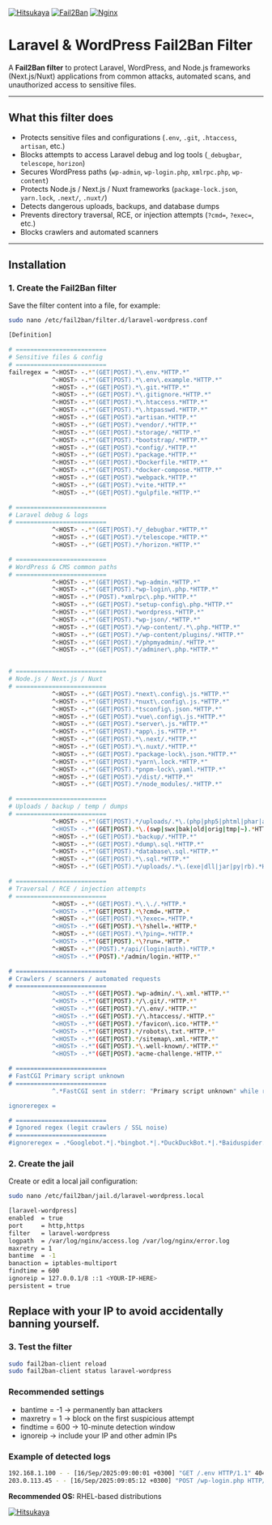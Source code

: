 [![Hitsukaya](https://img.shields.io/badge/Hitsukaya-red)](https://hitsukaya.com)
[![Fail2Ban](https://img.shields.io/badge/Fail2Ban-protected-brightgreen)](https://www.fail2ban.org/)
[![Nginx](https://img.shields.io/badge/Nginx-webserver-blue)](https://nginx.org/)

# Laravel & WordPress Fail2Ban Filter

A **Fail2Ban filter** to protect Laravel, WordPress, and Node.js frameworks (Next.js/Nuxt) applications from common attacks, automated scans, and unauthorized access to sensitive files.

---

## What this filter does

- Protects sensitive files and configurations (`.env`, `.git`, `.htaccess`, `artisan`, etc.)  
- Blocks attempts to access Laravel debug and log tools (`_debugbar`, `telescope`, `horizon`)  
- Secures WordPress paths (`wp-admin`, `wp-login.php`, `xmlrpc.php`, `wp-content`)  
- Protects Node.js / Next.js / Nuxt frameworks (`package-lock.json`, `yarn.lock`, `.next/`, `.nuxt/`)  
- Detects dangerous uploads, backups, and database dumps  
- Prevents directory traversal, RCE, or injection attempts (`?cmd=`, `?exec=`, etc.)  
- Blocks crawlers and automated scanners

---

## Installation

### 1. Create the Fail2Ban filter

Save the filter content into a file, for example:

```bash
sudo nano /etc/fail2ban/filter.d/laravel-wordpress.conf
```

```bash
[Definition]

# =========================
# Sensitive files & config
# =========================
failregex = ^<HOST> -.*"(GET|POST).*\.env.*HTTP.*"
            ^<HOST> -.*"(GET|POST).*\.env\.example.*HTTP.*"
            ^<HOST> -.*"(GET|POST).*\.git.*HTTP.*"
            ^<HOST> -.*"(GET|POST).*\.gitignore.*HTTP.*"
            ^<HOST> -.*"(GET|POST).*\.htaccess.*HTTP.*"
            ^<HOST> -.*"(GET|POST).*\.htpasswd.*HTTP.*"
            ^<HOST> -.*"(GET|POST).*artisan.*HTTP.*"
            ^<HOST> -.*"(GET|POST).*vendor/.*HTTP.*"
            ^<HOST> -.*"(GET|POST).*storage/.*HTTP.*"
            ^<HOST> -.*"(GET|POST).*bootstrap/.*HTTP.*"
            ^<HOST> -.*"(GET|POST).*config/.*HTTP.*"
            ^<HOST> -.*"(GET|POST).*package.*HTTP.*"
            ^<HOST> -.*"(GET|POST).*Dockerfile.*HTTP.*"
            ^<HOST> -.*"(GET|POST).*docker-compose.*HTTP.*"
            ^<HOST> -.*"(GET|POST).*webpack.*HTTP.*"
            ^<HOST> -.*"(GET|POST).*vite.*HTTP.*"
            ^<HOST> -.*"(GET|POST).*gulpfile.*HTTP.*"

# =========================
# Laravel debug & logs
# =========================
            ^<HOST> -.*"(GET|POST).*/_debugbar.*HTTP.*"
            ^<HOST> -.*"(GET|POST).*/telescope.*HTTP.*"
            ^<HOST> -.*"(GET|POST).*/horizon.*HTTP.*"

# =========================
# WordPress & CMS common paths
# =========================
            ^<HOST> -.*"(GET|POST).*wp-admin.*HTTP.*"
            ^<HOST> -.*"(GET|POST).*wp-login\.php.*HTTP.*"
            ^<HOST> -.*"(POST).*xmlrpc\.php.*HTTP.*"
            ^<HOST> -.*"(GET|POST).*setup-config\.php.*HTTP.*"
            ^<HOST> -.*"(GET|POST).*wordpress.*HTTP.*"
            ^<HOST> -.*"(GET|POST).*wp-json/.*HTTP.*"
            ^<HOST> -.*"(GET|POST).*/wp-content/.*\.php.*HTTP.*"
            ^<HOST> -.*"(GET|POST).*/wp-content/plugins/.*HTTP.*"
			^<HOST> -.*"(GET|POST).*/phpmyadmin/.*HTTP.*"
			^<HOST> -.*"(GET|POST).*/adminer\.php.*HTTP.*"


# =========================
# Node.js / Next.js / Nuxt
# =========================
            ^<HOST> -.*"(GET|POST).*next\.config\.js.*HTTP.*"
            ^<HOST> -.*"(GET|POST).*nuxt\.config\.js.*HTTP.*"
            ^<HOST> -.*"(GET|POST).*tsconfig\.json.*HTTP.*"
            ^<HOST> -.*"(GET|POST).*vue\.config\.js.*HTTP.*"
            ^<HOST> -.*"(GET|POST).*server\.js.*HTTP.*"
            ^<HOST> -.*"(GET|POST).*app\.js.*HTTP.*"
            ^<HOST> -.*"(GET|POST).*\.next/.*HTTP.*"
            ^<HOST> -.*"(GET|POST).*\.nuxt/.*HTTP.*"
            ^<HOST> -.*"(GET|POST).*package-lock\.json.*HTTP.*"
            ^<HOST> -.*"(GET|POST).*yarn\.lock.*HTTP.*"
            ^<HOST> -.*"(GET|POST).*pnpm-lock\.yaml.*HTTP.*"
            ^<HOST> -.*"(GET|POST).*/dist/.*HTTP.*"
            ^<HOST> -.*"(GET|POST).*/node_modules/.*HTTP.*"

# =========================
# Uploads / backup / temp / dumps
# =========================
            ^<HOST> -.*"(GET|POST).*/uploads/.*\.(php|php5|phtml|phar|asp|aspx|jsp|sh).*HTTP.*
            ^<HOST> -.*"(GET|POST).*\.(swp|swx|bak|old|orig|tmp|~).*HTTP.*
            ^<HOST> -.*"(GET|POST).*backup/.*HTTP.*"
            ^<HOST> -.*"(GET|POST).*dump\.sql.*HTTP.*"
            ^<HOST> -.*"(GET|POST).*database\.sql.*HTTP.*"
            ^<HOST> -.*"(GET|POST).*\.sql.*HTTP.*"
			^<HOST> -.*"(GET|POST).*/uploads/.*\.(exe|dll|jar|py|rb).*HTTP.*"

# =========================
# Traversal / RCE / injection attempts
# =========================
            ^<HOST> -.*"(GET|POST).*\.\./.*HTTP.*
            ^<HOST> -.*"(GET|POST).*\?cmd=.*HTTP.*
            ^<HOST> -.*"(GET|POST).*\?exec=.*HTTP.*
            ^<HOST> -.*"(GET|POST).*\?shell=.*HTTP.*
            ^<HOST> -.*"(GET|POST).*\?ping=.*HTTP.*
            ^<HOST> -.*"(GET|POST).*\?run=.*HTTP.*
            ^<HOST> -.*"(POST).*/api/(login|auth).*HTTP.*
			^<HOST> -.*"(POST).*/admin/login.*HTTP.*"

# =========================
# Crawlers / scanners / automated requests
# =========================
            ^<HOST> -.*"(GET|POST).*wp-admin/.*\.xml.*HTTP.*"
            ^<HOST> -.*"(GET|POST).*/\.git/.*HTTP.*"
            ^<HOST> -.*"(GET|POST).*/\.env/.*HTTP.*"
            ^<HOST> -.*"(GET|POST).*/\.htaccess/.*HTTP.*"
            ^<HOST> -.*"(GET|POST).*/favicon\.ico.*HTTP.*"
            ^<HOST> -.*"(GET|POST).*/robots\.txt.*HTTP.*"
            ^<HOST> -.*"(GET|POST).*/sitemap\.xml.*HTTP.*"
            ^<HOST> -.*"(GET|POST).*\.well-known/.*HTTP.*"
            ^<HOST> -.*"(GET|POST).*acme-challenge.*HTTP.*"

# =========================
# FastCGI Primary script unknown
# =========================
            ^.*FastCGI sent in stderr: "Primary script unknown" while reading response header from upstream, client: <HOST>.*, request: ".*"

ignoreregex =

# =========================
# Ignored regex (legit crawlers / SSL noise)
# =========================
#ignoreregex = .*Googlebot.*|.*bingbot.*|.*DuckDuckBot.*|.*Baiduspider.*|.*SSL_do_handshake.*|.*bad certificate.*|.*no shared cipher.*|.*connection reset by peer.*

```

### 2. Create the jail

Create or edit a local jail configuration:

```bash
sudo nano /etc/fail2ban/jail.d/laravel-wordpress.local
```

```bash
[laravel-wordpress]
enabled  = true
port     = http,https
filter   = laravel-wordpress
logpath  = /var/log/nginx/access.log /var/log/nginx/error.log
maxretry = 1
bantime  = -1
banaction = iptables-multiport
findtime = 600
ignoreip = 127.0.0.1/8 ::1 <YOUR-IP-HERE>
persistent = true
```
## Replace <YOUR-IP-HERE> with your IP to avoid accidentally banning yourself.

### 3. Test the filter

```bash
sudo fail2ban-client reload
sudo fail2ban-client status laravel-wordpress
```

### Recommended settings
- bantime = -1 → permanently ban attackers
- maxretry = 1 → block on the first suspicious attempt
- findtime = 600 → 10-minute detection window
- ignoreip → include your IP and other admin IPs

### Example of detected logs
```bash
192.168.1.100 - - [16/Sep/2025:09:00:01 +0300] "GET /.env HTTP/1.1" 404 162 "-" "curl/7.68.0"
203.0.113.45 - - [16/Sep/2025:09:05:12 +0300] "POST /wp-login.php HTTP/1.1" 404 245 "-" "Mozilla/5.0"
```
**Recommended OS:** RHEL-based distributions

[![Hitsukaya](https://hitsukaya.com/assets/images/summary_large_image/summary_large_image-hitsukaya.png)](https://hitsukaya.com) 


